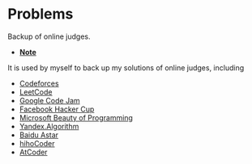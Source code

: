 # Problems
Backup of online judges.

- [**Note**](https://github.com/ifhuang/Problems/blob/master/P_note.txt)

It is used by myself to back up my solutions of online judges, including 
- [Codeforces](http://codeforces.com/)
- [LeetCode](https://leetcode.com/)
- [Google Code Jam](https://code.google.com/codejam)
- [Facebook Hacker Cup](https://www.facebook.com/hackercup)
- [Microsoft Beauty of Programming](http://programming2015.cstnet.cn/)
- [Yandex.Algorithm](https://contest.yandex.com/)
- [Baidu Astar](http://astar.baidu.com/)
- [hihoCoder](http://hihocoder.com/)
- [AtCoder](http://atcoder.jp/)
